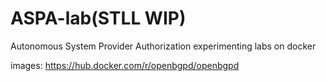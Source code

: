 # ASPA-lab(STLL WIP)
Autonomous System Provider Authorization experimenting labs on docker

images:
https://hub.docker.com/r/openbgpd/openbgpd
